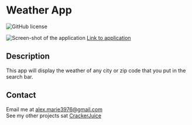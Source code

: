 # Weather App
![GitHub license](https://img.shields.io/badge/license-MIT-purple.svg)

![Screen-shot of the application](https://github.com/user-attachments/assets/62983fef-f347-416b-9173-90c566c6d29b)
[Link to application](https://crackerjuice.github.io/weatherApp/)

## Description
This app will display the weather of any city or zip code that you put in the search bar.

## Contact
Email me at [alex.marie3976@gmail.com](alex.marie3976@gmail.com)  
  See my other projects sat [CrackerJuice](https://github.com/CrackerJuice/)

